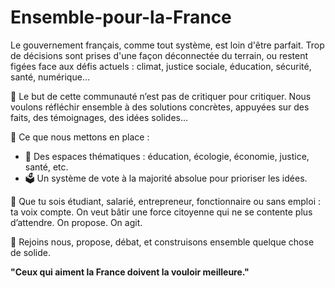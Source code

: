 # Ensemble-pour-la-France

Le gouvernement français, comme tout système, est loin d'être parfait. Trop de décisions sont prises d'une façon déconnectée du terrain, ou restent figées face aux défis actuels : climat, justice sociale, éducation, sécurité, santé, numérique…

🎯 Le but de cette communauté n’est pas de critiquer pour critiquer. Nous voulons réfléchir ensemble à des solutions concrètes, appuyées sur des faits, des témoignages, des idées solides…

🔧 Ce que nous mettons en place :
- 🧠 Des espaces thématiques : éducation, écologie, économie, justice, santé, etc.
- 🗳️ Un système de vote à la majorité absolue pour prioriser les idées.

💬 Que tu sois étudiant, salarié, entrepreneur, fonctionnaire ou sans emploi : ta voix compte. On veut bâtir une force citoyenne qui ne se contente plus d’attendre. On propose. On agit.

👥 Rejoins nous, propose, débat, et construisons ensemble quelque chose de solide.

**"Ceux qui aiment la France doivent la vouloir meilleure."**